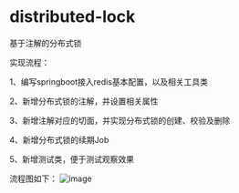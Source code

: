 # distributed-lock
基于注解的分布式锁

实现流程：

1、编写springboot接入redis基本配置，以及相关工具类

2、新增分布式锁的注解，并设置相关属性

3、新增注解对应的切面，并实现分布式锁的创建、校验及删除

4、新增分布式锁的续期Job

5、新增测试类，便于测试观察效果

流程图如下：
![image](https://github.com/YhcAndHc/distributed-lock/blob/master/image/dl_handle.jpg)

